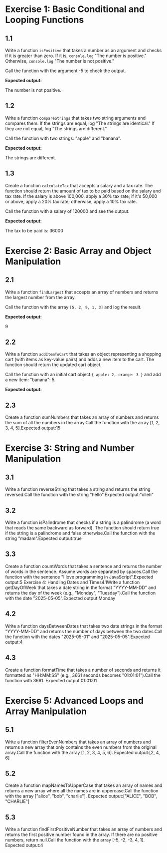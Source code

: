 # Exercise 1: Basic Conditional and Looping Functions

## 1.1

Write a function `isPositive` that takes a number as an argument and checks if it is greater than zero. If it is, `console.log` "The number is positive." Otherwise, `console.log` "The number is not positive."

Call the function with the argument -5 to check the output.

**Expected output:**

The number is not positive.
## 1.2

Write a function `compareStrings` that takes two string arguments and compares them. If the strings are equal, log "The strings are identical." If they are not equal, log "The strings are different."

Call the function with two strings: "apple" and "banana".

**Expected output:**

The strings are different.
## 1.3

Create a function `calculateTax` that accepts a salary and a tax rate. The function should return the amount of tax to be paid based on the salary and tax rate. If the salary is above 100,000, apply a 30% tax rate; if it's 50,000 or above, apply a 20% tax rate; otherwise, apply a 10% tax rate.

Call the function with a salary of 120000 and see the output.

**Expected output:**

The tax to be paid is: 36000
# Exercise 2: Basic Array and Object Manipulation

## 2.1

Write a function `findLargest` that accepts an array of numbers and returns the largest number from the array.

Call the function with the array `[5, 2, 9, 1, 3]` and log the result.

**Expected output:**

9
## 2.2

Write a function `addItemToCart` that takes an object representing a shopping cart (with items as key-value pairs) and adds a new item to the cart. The function should return the updated cart object.

Call the function with an initial cart object `{ apple: 2, orange: 3 }` and add a new item: "banana": 5.

**Expected output:**
## 2.3 
Create a function sumNumbers that takes an array of numbers and returns the sum of all the numbers in the array.Call the function with the array [1, 2, 3, 4, 5].Expected output:15
# Exercise 3: String and Number Manipulation

## 3.1 
Write a function reverseString that takes a string and returns the string reversed.Call the function with the string "hello".Expected output:"olleh"
## 3.2 
Write a function isPalindrome that checks if a string is a palindrome (a word that reads the same backward as forward). The function should return true if the string is a palindrome and false otherwise.Call the function with the string "madam".Expected output:true
## 3.3 
Create a function countWords that takes a sentence and returns the number of words in the sentence. Assume words are separated by spaces.Call the function with the sentence "I love programming in JavaScript".Expected output:5
Exercise 4: Handling Dates and Times4.1Write a function getDayOfWeek that takes a date string in the format "YYYY-MM-DD" and returns the day of the week (e.g., "Monday", "Tuesday").Call the function with the date "2025-05-05".Expected output:Monday
## 4.2
Write a function daysBetweenDates that takes two date strings in the format "YYYY-MM-DD" and returns the number of days between the two dates.Call the function with the dates "2025-05-01" and "2025-05-05".Expected output:4
##  4.3
Create a function formatTime that takes a number of seconds and returns it formatted as "HH:MM:SS" (e.g., 3661 seconds becomes "01:01:01").Call the function with 3661.
Expected output:01:01:01
# Exercise 5: Advanced Loops and Array Manipulation
## 5.1 
Write a function filterEvenNumbers that takes an array of numbers and returns a new array that only contains the even numbers from the original array.Call the function with the array [1, 2, 3, 4, 5, 6].
Expected output:[2, 4, 6]

## 5.2 
Create a function mapNamesToUpperCase that takes an array of names and returns a new array where all the names are in uppercase.Call the function with the array ["alice", "bob", "charlie"].
Expected output:["ALICE", "BOB", "CHARLIE"]

## 5.3 
Write a function findFirstPositiveNumber that takes an array of numbers and returns the first positive number found in the array. If there are no positive numbers, return null.Call the function with the array [-5, -2, -3, 4, 1].
Expected output:4

